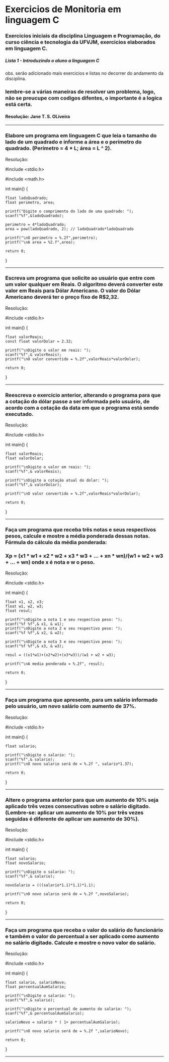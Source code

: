 # Exercicios de Monitoria em linguagem C
### Exercicios iniciais da disciplina Linguagem e Programação, do curso ciência e tecnologia da UFVJM, exercicios elaborados em linguagem C.

##### Lista 1 - Introduzindo o aluno a linguagem C

obs. serão adicionado mais exercicios e listas no decorrer do andamento da disciplina.

### lembre-se a várias maneiras de resolver um problema, logo, não se preucupe com codigos difentes, o importante é a logica está certa.

#### Resolução: Jane T. S. OLiveira
---------------------------------------------------------------------------------------------------------------------

### Elabore um programa em linguagem C que leia o tamanho do lado de um quadrado e informe a área e o perímetro do quadrado. (Perímetro = 4 * L; área = L ^ 2).

Resolução:

#include <stdio.h>

#include <math.h>

int main() {
    
    float ladoQuadrado;
    float perimetro, area;
    
    printf("Digite o comprimento do lado de uma quadrado: ");
    scanf("%f",&ladoQuadrado);
    
    perimetro = 4*ladoQuadrado;
    area = pow(ladoQuadrado, 2); // ladoQuadrado*ladoQuadrado
    
    printf("\nO perimetro = %.2f",perimetro);
    printf("\nA area = %2.f",area);
    
    return 0;
}

---------------------------------------------------------------------------------------------------------------------

### Escreva um programa que solicite ao usuário que entre com um valor qualquer em Reais. O algoritmo deverá converter este valor em Reais para Dólar Americano. O valor do Dólar Americano deverá ter o preço fixo de R$2,32.

Resolução:

#include <stdio.h>

int main() {
    
    float valorReais;
    const float valorDolar = 2.32;
    
    printf("\nDigite o valor em reais: ");
    scanf("%f",& valorReais);
    printf("\nO valor convertido = %.2f",valorReais*valorDolar);

    return 0;
}


---------------------------------------------------------------------------------------------------------------------

### Reescreva o exercício anterior, alterando o programa para que a cotação do dólar passe a ser informada pelo usuário, de acordo com a cotação da data em que o programa está sendo executado. 

Resolução:

#include <stdio.h>

int main() {
    
    float valorReais;
    float valorDolar;
    
    printf("\nDigite o valor em reais: ");
    scanf("%f",& valorReais);
    
    printf("\nDigite a cotação atual do dolar: ");
    scanf("%f",& valorDolar);
    
    printf("\nO valor convertido = %.2f",valorReais*valorDolar);

    return 0;
}


---------------------------------------------------------------------------------------------------------------------

### Faça um programa que receba três notas e seus respectivos pesos, calcule e mostre a média ponderada dessas notas. Fórmula do cálculo da média ponderada: 

### Xp = (x1 * w1 + x2  * w2 + x3 * w3 + ... + xn * wn)/(w1 + w2 + w3 + ... + wn)   onde x é nota e w o peso.

Resolução: 

#include <stdio.h>

int main() {
    
    float x1, x2, x3;
    float w1, w2, w3;
    float resul;
    
    printf("\nDigite a nota 1 e seu respectivo peso: ");
    scanf("%f %f",& x1, & w1);
    printf("\nDigite a nota 2 e seu respectivo peso: ");
    scanf("%f %f",& x2, & w2);
    
    printf("\nDigite a nota 3 e seu respectivo peso: ");
    scanf("%f %f",& x3, & w3);
    
    resul = ((x1*w1)+(x2*w2)+(x3*w3))/(w1 + w2 + w3);
    
    printf("\nA media ponderada = %.2f", resul);

    return 0;
}

---------------------------------------------------------------------------------------------------------------------

### Faça um programa que apresente, para um salário informado pelo usuário, um novo salário com aumento de 37%.

Resolução:

#include <stdio.h>

int main() {
    
    float salario;
    
    printf("\nDigite o salario: ");
    scanf("%f",& salario);
    printf("\nO novo salario será de = %.2f ", salario*1.37);

    return 0;
}

---------------------------------------------------------------------------------------------------------------------

### Altere o programa anterior para que um aumento de 10% seja aplicado três vezes consecutivas sobre o salário digitado. (Lembre-se: aplicar um aumento de 10% por três vezes seguidas é diferente de aplicar um aumento de 30%). 

Resolução:

#include <stdio.h>

int main() {
    
    float salario;
    float novoSalario;
    
    printf("\nDigite o salario: ");
    scanf("%f",& salario);
    
    novoSalario = (((salario*1.1)*1.1)*1.1);
    
    printf("\nO novo salario será de = %.2f ",novoSalario);

    return 0;
}

---------------------------------------------------------------------------------------------------------------------


###  Faça um programa que receba o valor do salário do funcionário e também o valor do percentual a ser aplicado como aumento no salário digitado. Calcule e mostre o novo valor do salário. 

Resolução:

#include <stdio.h>

int main() {
    
    float salario, salarioNovo;
    float percentualAumSalario;
    
    printf("\nDigite o salario: ");
    scanf("%f",& salario);
    
    printf("\nDigite o percentual de aumento do salario: ");
    scanf("%f",& percentualAumSalario);
    
    salarioNovo = salario * ( 1+ percentualAumSalario);
    
    printf("\nO novo salario será de = %.2f ",salarioNovo);

    return 0;
}


---------------------------------------------------------------------------------------------------------------------




